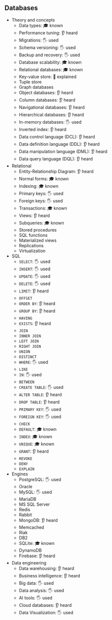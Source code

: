 ## Databases

- Theory and concepts
  - Data types: 🎓 known
  - Performance tuning: 👂 heard
  - Migrations: 🖐️ used
  - Schema versioning: 🖐️ used
  - Backup and recovery: 🖐️ used
  - Database scalability: 🎓 known
  - Relational databases: 🎓 known
  - Key-value store: 🙋 explained
  - Tuple store
  - Graph databases
  - Object databases: 👂 heard
  - Column databases: 👂 heard
  - Navigational databases: 👂 heard
  - Hierarchical databases: 👂 heard
  - In-memory databases: 🖐️ used
  - Inverted index: 👂 heard
  - Data control language (DCL): 👂 heard
  - Data definition language (DDL): 👂 heard
  - Data manipulation language (DML): 👂 heard
  - Data query language (DQL): 👂 heard
- Relational
  - Entity-Relationship Diagram: 👂 heard
  - Normal forms: 🎓 known
  - Indexing: 🎓 known
  - Primary keys: 🖐️ used
  - Foreign keys: 🖐️ used
  - Transactions: 🎓 known
  - Views: 👂 heard
  - Subqueries: 🎓 known
  - Stored procedures
  - SQL functions
  - Materialized views
  - Replications
  - Virtualization
- SQL
  - `SELECT`: 🖐️ used
  - `INSERT`: 🖐️ used
  - `UPDATE`: 🖐️ used
  - `DELETE`: 🖐️ used
  - `LIMIT`: 👂 heard
  - `OFFSET`
  - `ORDER BY`: 👂 heard
  - `GROUP BY`: 👂 heard
  - `HAVING`
  - `EXISTS`: 👂 heard
  - `JOIN`
  - `INNER JOIN`
  - `LEFT JOIN`
  - `RIGHT JOIN`
  - `UNION`
  - `DISTINCT`
  - `WHERE`: 🖐️ used
  - `LIKE`
  - `IN`: 🖐️ used
  - `BETWEEN`
  - `CREATE TABLE`: 🖐️ used
  - `ALTER TABLE`: 👂 heard
  - `DROP TABLE`: 👂 heard
  - `PRIMARY KEY`: 🖐️ used
  - `FOREIGN KEY`: 🖐️ used
  - `CHECK`
  - `DEFAULT`: 🎓 known
  - `INDEX`: 🎓 known
  - `UNIQUE`: 🎓 known
  - `GRANT`: 👂 heard
  - `REVOKE`
  - `DENY`
  - `EXPLAIN`
- Engines
  - PostgreSQL: 🖐️ used
  - Oracle
  - MySQL: 🖐️ used
  - MariaDB
  - MS SQL Server
  - Redis
  - Rabbit
  - MongoDB: 👂 heard
  - Memcached
  - Riak
  - DB2
  - SQLite: 🎓 known
  - DynamoDB
  - Firebase: 👂 heard
- Data engineering
  - Data warehousing: 👂 heard
  - Business intelligence: 👂 heard
  - Big data: 🖐️ used
  - Data analysis: 🖐️ used
  - AI tools: 🖐️ used
  - Cloud databases: 👂 heard
  - Data Visualization: 🖐️ used
